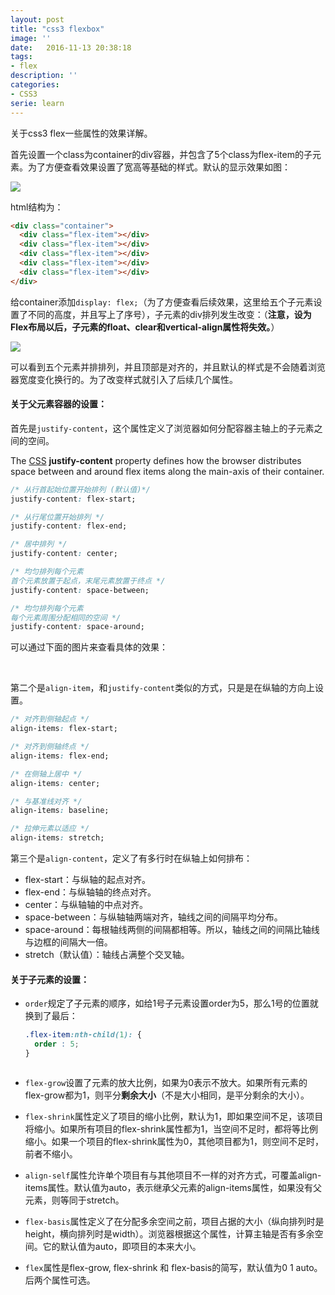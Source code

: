 ```yaml
---
layout: post
title: "css3 flexbox"
image: ''
date:   2016-11-13 20:38:18
tags:
- flex
description: ''
categories:
- CSS3
serie: learn
---
```


关于css3 flex一些属性的效果详解。

首先设置一个class为container的div容器，并包含了5个class为flex-item的子元素。为了方便查看效果设置了宽高等基础的样式。默认的显示效果如图：

<img src="http://res.cloudinary.com/dxmlgmzb7/image/upload/v1479038185/blog/Screen_Shot_2016-11-13_at_19.41.37.png">

html结构为：

```html
<div class="container">
  <div class="flex-item"></div>
  <div class="flex-item"></div>
  <div class="flex-item"></div>
  <div class="flex-item"></div>
  <div class="flex-item"></div>
</div>
```

给container添加`display: flex;`（为了方便查看后续效果，这里给五个子元素设置了不同的高度，并且写上了序号），子元素的div排列发生改变：（**注意，设为Flex布局以后，子元素的float、clear和vertical-align属性将失效。**）

<img src="http://res.cloudinary.com/dxmlgmzb7/image/upload/v1479038593/blog/Screen_Shot_2016-11-13_at_20.02.26.png">

可以看到五个元素并排排列，并且顶部是对齐的，并且默认的样式是不会随着浏览器宽度变化换行的。为了改变样式就引入了后续几个属性。

#### 关于父元素容器的设置：

首先是`justify-content`，这个属性定义了浏览器如何分配容器主轴上的子元素之间的空间。

The [CSS](https://developer.mozilla.org/en-US/docs/CSS) **justify-content** property defines how the browser distributes space between and around flex items along the main-axis of their container.

```css
/* 从行首起始位置开始排列 (默认值)*/
justify-content: flex-start;

/* 从行尾位置开始排列 */
justify-content: flex-end;

/* 居中排列 */ 
justify-content: center;

/* 均匀排列每个元素
首个元素放置于起点，末尾元素放置于终点 */
justify-content: space-between;

/* 均匀排列每个元素
每个元素周围分配相同的空间 */
justify-content: space-around;
```

可以通过下面的图片来查看具体的效果：

<img src="http://res.cloudinary.com/dxmlgmzb7/image/upload/v1479039931/blog/Screen_Shot_2016-11-13_at_20.13.09.png" alt="">

<img src="http://res.cloudinary.com/dxmlgmzb7/image/upload/v1479039931/blog/Screen_Shot_2016-11-13_at_20.13.26.png" alt="">

<img src="http://res.cloudinary.com/dxmlgmzb7/image/upload/v1479039931/blog/Screen_Shot_2016-11-13_at_20.14.24.png" alt="">

<img src="http://res.cloudinary.com/dxmlgmzb7/image/upload/v1479039931/blog/Screen_Shot_2016-11-13_at_20.14.41.png" alt="">

<img src="http://res.cloudinary.com/dxmlgmzb7/image/upload/v1479039932/blog/Screen_Shot_2016-11-13_at_20.24.01.png" alt="">

第二个是`align-item`，和`justify-content`类似的方式，只是是在纵轴的方向上设置。

```css
/* 对齐到侧轴起点 */
align-items: flex-start;

/* 对齐到侧轴终点 */
align-items: flex-end;

/* 在侧轴上居中 */
align-items: center;

/* 与基准线对齐 */
align-items: baseline;

/* 拉伸元素以适应 */
align-items: stretch;
```

第三个是`align-content`，定义了有多行时在纵轴上如何排布：

- flex-start：与纵轴的起点对齐。
- flex-end：与纵轴轴的终点对齐。
- center：与纵轴轴的中点对齐。
- space-between：与纵轴轴两端对齐，轴线之间的间隔平均分布。
- space-around：每根轴线两侧的间隔都相等。所以，轴线之间的间隔比轴线与边框的间隔大一倍。
- stretch（默认值）：轴线占满整个交叉轴。



#### 关于子元素的设置：

- `order`规定了子元素的顺序，如给1号子元素设置order为5，那么1号的位置就换到了最后：

  ```css
  .flex-item:nth-child(1): {
    order : 5;
  }
  ```

<img src="http://res.cloudinary.com/dxmlgmzb7/image/upload/v1479143768/blog/Screen_Shot_2016-11-15_at_01.15.11.png" alt="">

- `flex-grow`设置了元素的放大比例，如果为0表示不放大。如果所有元素的flex-grow都为1，则平分**剩余大小**（不是大小相同，是平分剩余的大小）。


- `flex-shrink`属性定义了项目的缩小比例，默认为1，即如果空间不足，该项目将缩小。如果所有项目的flex-shrink属性都为1，当空间不足时，都将等比例缩小。如果一个项目的flex-shrink属性为0，其他项目都为1，则空间不足时，前者不缩小。
- `align-self`属性允许单个项目有与其他项目不一样的对齐方式，可覆盖align-items属性。默认值为auto，表示继承父元素的align-items属性，如果没有父元素，则等同于stretch。
- `flex-basis`属性定义了在分配多余空间之前，项目占据的大小（纵向排列时是height，横向排列时是width）。浏览器根据这个属性，计算主轴是否有多余空间。它的默认值为auto，即项目的本来大小。
- `flex`属性是flex-grow, flex-shrink 和 flex-basis的简写，默认值为0 1 auto。后两个属性可选。

